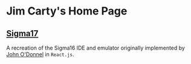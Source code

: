 # Jim Carty's Home Page

## [Sigma17](https://questiowo.github.io/Sugma17/)

A recreation of the Sigma16 IDE and emulator originally implemented by [John O'Donnel](https://jtod.github.io) in `React.js`.
